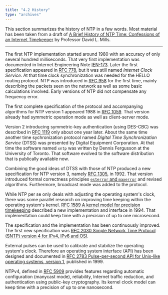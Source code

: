 ```yaml
---
title: "4.2 History"
type: "archives"
--- 
```


This section summarizes the history of NTP in a few words. Most material has been taken from a draft of [A Brief History of NTP Time: Confessions of an Internet Timekeeper](/reflib/memos/hist.txt) by Professor David L. Mills.

* * *

The first NTP implementation started around 1980 with an accuracy of only several hundred milliseconds. That very first implementation was documented in Internet Engineering Note [IEN-173](/reflib/rfc/ien-173.txt). Later the first specification appeared in [RFC 778](https://www.rfc-editor.org/rfc/rfc778), but it was still named _Internet Clock Service_. At that time clock synchronization was needed for the HELLO routing protocol. NTP was introduced in [RFC 958](https://www.rfc-editor.org/rfc/rfc958) for the first time, mainly describing the packets seen on the network as well as some basic calculations involved. Early versions of NTP did not compensate any frequency error.

The first complete specification of the protocol and accompanying algorithms for NTP version 1 appeared 1988 in [RFC 1059](/reflib/rfc/rfc1059.txt). That version already had symmetric operation mode as well as client-server mode.

Version 2 introducing symmetric-key authentication (using DES-CBC) was described in [RFC 1119](/reflib/rfc/rfc1119/rfc1119b.pdf) only about one year later. About the same time another time sychronization protocol named _Digital Time Synchronization Service_ (DTSS) was presented by Digital Equipment Corporation. At that time the software named `xntp` was written by Dennis Fergusson at the University of Toronto. That software evolved to the software distribution that is publically available now.

Combining the good ideas of DTSS with those of NTP produced a new specification for NTP version 3, namely [RFC 1305](/reflib/rfc/rfc1305/rfc1305b.pdf), in 1992. That version introduced formal correctness principles [`esterror` and `maxerror`](/ntpfaq/ntp-s-algo-kernel/#522-monitoring) and revised algorithms. Furthermore, broadcast mode was added to the protocol.

While NTP per se only deals with adjusting the operating system's clock, there was some parallel research on improving time keeping within the operating system's kernel. [RFC 1589 A kernel model for precision timekeeping](/reflib/rfc/rfc1589.txt) described a new implementation and interface in 1994. That implementation could keep time with a precision of up to one microsecond.

The specification and the implementation has been continuously improved. The first new specification was [RFC 2030 Simple Network Time Protocol (SNTP) version 4 for IPv4, IPv6 and OSI](/reflib/rfc/rfc2030.txt).

External pulses can be used to calibrate and stabilize the operating system's clock. Therefore an operating system interface (API) has been designed and documented in [RFC 2783 Pulse-per-second API for Unix-like operating systems, version 1](/reflib/rfc/rfc2783.txt), published in 1999.

NTPv4, defined in [RFC 5909](/reflib/rfc/rfc5905.txt) provides features regarding automatic configuration (manycast mode), reliability, Internet traffic reduction, and authentication using public-key cryptography. Its kernel clock model can keep time with a precision of up to one nanosecond.